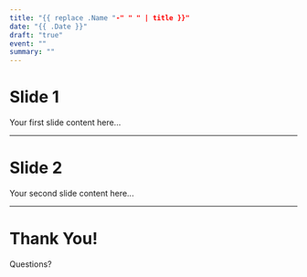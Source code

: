 ```yaml
---
title: "{{ replace .Name "-" " " | title }}"
date: "{{ .Date }}"
draft: "true"
event: ""
summary: ""
---
```


# Slide 1

Your first slide content here...

---

# Slide 2

Your second slide content here...

---

# Thank You!

Questions?